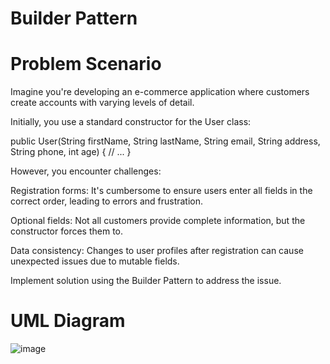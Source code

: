 # Builder Pattern
# Problem Scenario

Imagine you're developing an e-commerce application where customers create accounts with varying levels of detail.

Initially, you use a standard constructor for the User class:

public User(String firstName, String lastName, String email,
           String address, String phone, int age) {
     // ...
}

However, you encounter challenges:

Registration forms: It's cumbersome to ensure users enter all fields in the correct order, leading to errors and frustration.

Optional fields: Not all customers provide complete information, but the constructor forces them to.

Data consistency: Changes to user profiles after registration can cause unexpected issues due to mutable fields.


Implement solution using the Builder Pattern to address the issue.

# UML Diagram
![image](https://github.com/neoalaricv/builderPattern/assets/142380105/b32df2d3-041f-43f9-8803-cfcce731d372)

